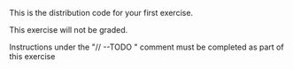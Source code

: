 This is the distribution code for your first exercise.

This exercise will not be graded.

Instructions under the "// --TODO " comment must be completed as part of this exercise
